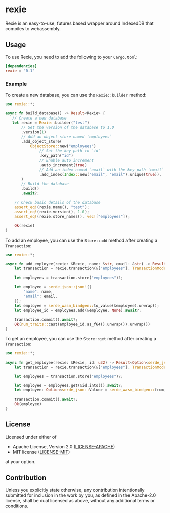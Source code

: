 # rexie

Rexie is an easy-to-use, futures based wrapper around IndexedDB that compiles to webassembly.

## Usage

To use Rexie, you need to add the following to your `Cargo.toml`:

```toml
[dependencies]
rexie = "0.1"
```

### Example

To create a new database, you can use the `Rexie::builder` method:

```rust
use rexie::*;

async fn build_database() -> Result<Rexie> {
   // Create a new database
   let rexie = Rexie::builder("test")
       // Set the version of the database to 1.0
       .version(1)
       // Add an object store named `employees`
       .add_object_store(
           ObjectStore::new("employees")
               // Set the key path to `id`
               .key_path("id")
               // Enable auto increment
               .auto_increment(true)
               // Add an index named `email` with the key path `email` with unique enabled
               .add_index(Index::new("email", "email").unique(true)),
       )
       // Build the database
       .build()
       .await?;

    // Check basic details of the database
    assert_eq!(rexie.name(), "test");
    assert_eq!(rexie.version(), 1.0);
    assert_eq!(rexie.store_names(), vec!["employees"]);

    Ok(rexie)
}
```

To add an employee, you can use the `Store::add` method after creating a `Transaction`:

```rust
use rexie::*;

async fn add_employee(rexie: &Rexie, name: &str, email: &str) -> Result<u32> {
    let transaction = rexie.transaction(&["employees"], TransactionMode::ReadWrite)?;

    let employees = transaction.store("employees")?;

    let employee = serde_json::json!({
        "name": name,
        "email": email,
    });
    let employee = serde_wasm_bindgen::to_value(&employee).unwrap();
    let employee_id = employees.add(&employee, None).await?;

    transaction.commit().await?;
    Ok(num_traits::cast(employee_id.as_f64().unwrap()).unwrap())
}
```

To get an employee, you can use the `Store::get` method after creating a `Transaction`:

```rust
use rexie::*;

async fn get_employee(rexie: &Rexie, id: u32) -> Result<Option<serde_json::Value>> {
    let transaction = rexie.transaction(&["employees"], TransactionMode::ReadOnly)?;

    let employees = transaction.store("employees")?;

    let employee = employees.get(&id.into()).await?;
    let employee: Option<serde_json::Value> = serde_wasm_bindgen::from_value(employee).unwrap();

    transaction.commit().await?;
    Ok(employee)
}
```

## License

Licensed under either of

- Apache License, Version 2.0 ([LICENSE-APACHE](LICENSE-APACHE))
- MIT license ([LICENSE-MIT](LICENSE-MIT))

at your option.

## Contribution

Unless you explicitly state otherwise, any contribution intentionally submitted for inclusion in the work by you, as
defined in the Apache-2.0 license, shall be dual licensed as above, without any additional terms or conditions.
